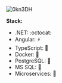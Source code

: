 
![0kn3DH](https://github.com/NonamePoc/NonamePoc/assets/71962787/dca50713-91ef-494c-b7b7-3898f3012d32)


**Stack:**

*  .NET: :octocat:
*  Angular: :zap:
*  TypeScript: :hammer:
*  Docker: :whale:
*  PostgreSQL: :elephant:
*  MS SQL: :elephant:
*  Microservices: :microscope:
